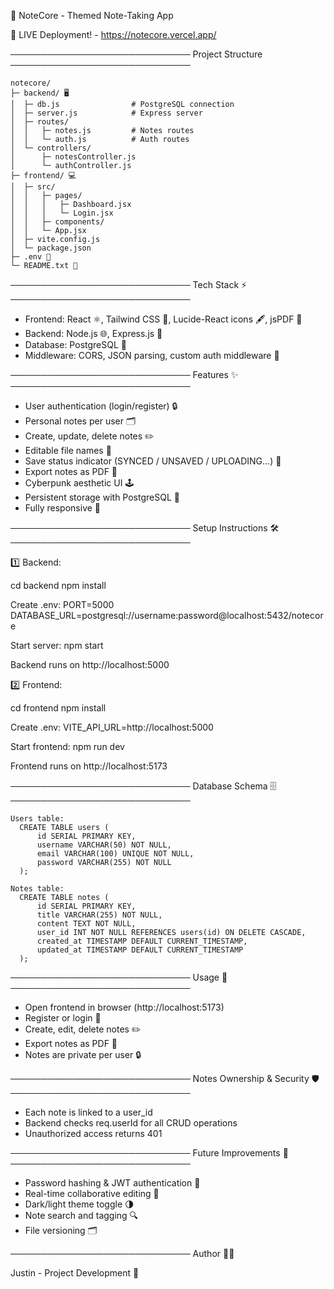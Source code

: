📝 NoteCore - Themed Note-Taking App 

🚀 LIVE Deployment! - https://notecore.vercel.app/

─────────────────────────────
Project Structure
─────────────────────────────
```
notecore/
├─ backend/ 🖥️
│  ├─ db.js                # PostgreSQL connection
│  ├─ server.js            # Express server
│  ├─ routes/
│  │   ├─ notes.js         # Notes routes
│  │   └─ auth.js          # Auth routes
│  └─ controllers/
│      ├─ notesController.js
│      └─ authController.js
├─ frontend/ 💻
│  ├─ src/
│  │   ├─ pages/
│  │   │   ├─ Dashboard.jsx
│  │   │   └─ Login.jsx
│  │   ├─ components/
│  │   └─ App.jsx
│  ├─ vite.config.js
│  └─ package.json
├─ .env 🔐
└─ README.txt 📄
```
─────────────────────────────
Tech Stack ⚡
─────────────────────────────

- Frontend: React ⚛️, Tailwind CSS 🎨, Lucide-React icons 🖋️, jsPDF 📄
- Backend: Node.js 🌐, Express.js 🚂
- Database: PostgreSQL 🐘
- Middleware: CORS, JSON parsing, custom auth middleware 🔑

─────────────────────────────
Features ✨
─────────────────────────────

- User authentication (login/register) 🔒
- Personal notes per user 🗂️
- Create, update, delete notes ✏️
- Editable file names 📝
- Save status indicator (SYNCED / UNSAVED / UPLOADING...) 💾
- Export notes as PDF 📄
- Cyberpunk aesthetic UI 🕹️
- Persistent storage with PostgreSQL 🐘
- Fully responsive 📱

─────────────────────────────
Setup Instructions 🛠️
─────────────────────────────

1️⃣ Backend:

  cd backend
  npm install

  Create .env:
    PORT=5000
    DATABASE_URL=postgresql://username:password@localhost:5432/notecore

  Start server:
    npm start

  Backend runs on http://localhost:5000

2️⃣ Frontend:

  cd frontend
  npm install

  Create .env:
    VITE_API_URL=http://localhost:5000

  Start frontend:
    npm run dev

  Frontend runs on http://localhost:5173

─────────────────────────────
Database Schema 🗄️
─────────────────────────────
```
Users table:
  CREATE TABLE users (
      id SERIAL PRIMARY KEY,
      username VARCHAR(50) NOT NULL,
      email VARCHAR(100) UNIQUE NOT NULL,
      password VARCHAR(255) NOT NULL
  );

Notes table:
  CREATE TABLE notes (
      id SERIAL PRIMARY KEY,
      title VARCHAR(255) NOT NULL,
      content TEXT NOT NULL,
      user_id INT NOT NULL REFERENCES users(id) ON DELETE CASCADE,
      created_at TIMESTAMP DEFAULT CURRENT_TIMESTAMP,
      updated_at TIMESTAMP DEFAULT CURRENT_TIMESTAMP
  );
```
─────────────────────────────
Usage 🚀
─────────────────────────────

- Open frontend in browser (http://localhost:5173)
- Register or login 🔑
- Create, edit, delete notes ✏️
- Export notes as PDF 📄
- Notes are private per user 🔒

─────────────────────────────
Notes Ownership & Security 🛡️
─────────────────────────────

- Each note is linked to a user_id
- Backend checks req.userId for all CRUD operations
- Unauthorized access returns 401

─────────────────────────────
Future Improvements 🔮
─────────────────────────────

- Password hashing & JWT authentication 🔐
- Real-time collaborative editing 🤝
- Dark/light theme toggle 🌗
- Note search and tagging 🔍
- File versioning 🗂️

─────────────────────────────
Author 👨‍💻

Justin - Project Development 🚀
